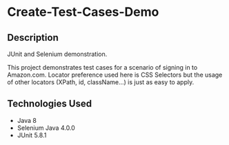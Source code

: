 # Create-Test-Cases-Demo

## Description
JUnit and Selenium demonstration.

This project demonstrates test cases for a scenario of signing in to Amazon.com. Locator preference used here is CSS Selectors but the usage of other locators (XPath, id, className...) is just as easy to apply.

## Technologies Used

* Java 8
* Selenium Java 4.0.0
* JUnit 5.8.1